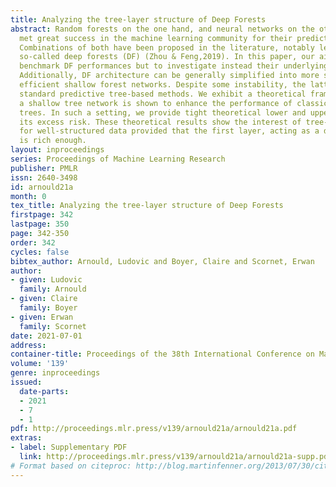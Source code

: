 ```yaml
---
title: Analyzing the tree-layer structure of Deep Forests
abstract: Random forests on the one hand, and neural networks on the other hand, have
  met great success in the machine learning community for their predictive performance.
  Combinations of both have been proposed in the literature, notably leading to the
  so-called deep forests (DF) (Zhou & Feng,2019). In this paper, our aim is not to
  benchmark DF performances but to investigate instead their underlying mechanisms.
  Additionally, DF architecture can be generally simplified into more simple and computationally
  efficient shallow forest networks. Despite some instability, the latter may outperform
  standard predictive tree-based methods. We exhibit a theoretical framework in which
  a shallow tree network is shown to enhance the performance of classical decision
  trees. In such a setting, we provide tight theoretical lower and upper bounds on
  its excess risk. These theoretical results show the interest of tree-network architectures
  for well-structured data provided that the first layer, acting as a data encoder,
  is rich enough.
layout: inproceedings
series: Proceedings of Machine Learning Research
publisher: PMLR
issn: 2640-3498
id: arnould21a
month: 0
tex_title: Analyzing the tree-layer structure of Deep Forests
firstpage: 342
lastpage: 350
page: 342-350
order: 342
cycles: false
bibtex_author: Arnould, Ludovic and Boyer, Claire and Scornet, Erwan
author:
- given: Ludovic
  family: Arnould
- given: Claire
  family: Boyer
- given: Erwan
  family: Scornet
date: 2021-07-01
address:
container-title: Proceedings of the 38th International Conference on Machine Learning
volume: '139'
genre: inproceedings
issued:
  date-parts:
  - 2021
  - 7
  - 1
pdf: http://proceedings.mlr.press/v139/arnould21a/arnould21a.pdf
extras:
- label: Supplementary PDF
  link: http://proceedings.mlr.press/v139/arnould21a/arnould21a-supp.pdf
# Format based on citeproc: http://blog.martinfenner.org/2013/07/30/citeproc-yaml-for-bibliographies/
---
```


